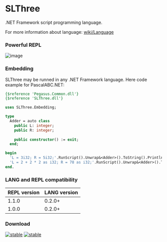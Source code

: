 # SLThree

.NET Framework script programming language.

For more information about language: [wiki/Language](https://github.com/AIexandrKotov/SLThree/wiki/Language)

### Powerful REPL

![image](https://github.com/AIexandrKotov/SLThree/assets/44296606/8f6fb9df-54c3-42aa-835a-6fbb35c93e85)

### Embedding
SLThree may be runned in any .NET Framework language. Here code example for PascalABC.NET:

```pas
{$reference 'Pegasus.Common.dll'}
{$reference 'SLThree.dll'}

uses SLThree.Embedding;

type
  Adder = auto class
    public L: integer;
    public R: integer;
    
    public constructor() := exit;
  end;

begin
  'L = 3i32; R = 5i32;'.RunScript().Unwrap&<Adder>().ToString().Println(); //(3,5)
  'L = 2 + 2 * 2 as i32; R = 78 as i32;'.RunScript().Unwrap&<Adder>().ToString().Println();; //6, 78
end.
```

### LANG and REPL compatibility

| REPL version    | LANG version    |
|-----------------|-----------------|
| 1.1.0           | 0.2.0+          |
| 1.0.0           | 0.2.0+          |

### Download
[![stable](https://img.shields.io/badge/REPL_stable-1.1.0-00cc00)](https://github.com/AIexandrKotov/SLThree/releases/tag/0.4.0) [![stable](https://img.shields.io/badge/LANG_exp-0.5.2-ccaa00)](https://github.com/AIexandrKotov/SLThree/releases/tag/0.5.2)